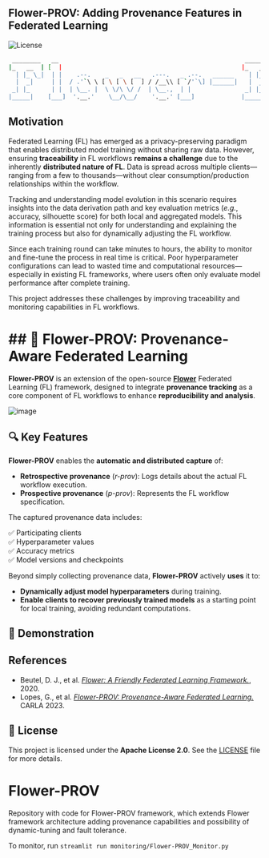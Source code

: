 ## Flower-PROV: Adding Provenance Features in Federated Learning

![License](https://img.shields.io/badge/License-Apache%202.0-blue.svg)  

```sh
 ________   __                                                    _______    _______        ___     ____   ____
|_   __  | [  |                                                  |_   __ \  |_   __ \     .'   `.  |_  _| |_  _|
  | |_ \_|  | |    .--.    _   _   __   .---.   _ .--.   ______    | |__) |   | |__) |   /  .-.  \   \ \   / /
  |  _|     | |  / .'`\ \ [ \ [ \ [  ] / /__\\ [ `/'`\] |______|   |  ___/    |  __ /    | |   | |    \ \ / /
 _| |_      | |  | \__. |  \ \/\ \/ /  | \__.,  | |               _| |_      _| |  \ \_  \  `-'  /     \ ' /
|_____|    [___]  '.__.'    \__/\__/    '.__.' [___]             |_____|    |____| |___|  `.___.'       \_/
```

## Motivation

Federated Learning (FL) has emerged as a privacy-preserving paradigm that enables distributed model training without sharing raw data. However, ensuring **traceability** in FL workflows **remains a challenge** due to the inherently **distributed nature of FL**. Data is spread across multiple clients—ranging from a few to thousands—without clear consumption/production relationships within the workflow.

Tracking and understanding model evolution in this scenario requires insights into the data derivation path and key evaluation metrics (_e.g._, accuracy, silhouette score) for both local and aggregated models. This information is essential not only for understanding and explaining the training process but also for dynamically adjusting the FL workflow.

Since each training round can take minutes to hours, the ability to monitor and fine-tune the process in real time is critical. Poor hyperparameter configurations can lead to wasted time and computational resources—especially in existing FL frameworks, where users often only evaluate model performance after complete training.

This project addresses these challenges by improving traceability and monitoring capabilities in FL workflows.

# ## 🚀 Flower-PROV: Provenance-Aware Federated Learning

**Flower-PROV** is an extension of the open-source [**Flower**](https://flower.ai/) Federated Learning (FL) framework, designed to integrate **provenance tracking** as a core component of FL workflows to enhance **reproducibility and analysis**.

![image](https://github.com/user-attachments/assets/e83def03-c5a1-4802-8207-4fad38d0e579)


## 🔍 Key Features

**Flower-PROV** enables the **automatic and distributed capture** of:
- **Retrospective provenance** (*r-prov*): Logs details about the actual FL workflow execution.
- **Prospective provenance** (*p-prov*): Represents the FL workflow specification.

The captured provenance data includes:

✅ Participating clients  
✅ Hyperparameter values  
✅ Accuracy metrics  
✅ Model versions and checkpoints  

Beyond simply collecting provenance data, **Flower-PROV** actively **uses** it to:
- **Dynamically adjust model hyperparameters** during training.
- **Enable clients to recover previously trained models** as a starting point for local training, avoiding redundant computations.

## 🎯 Demonstration  


## References

- Beutel, D. J., et al. [*Flower: A Friendly Federated Learning Framework.*](https://arxiv.org/abs/2007.14390), 2020.  
- Lopes, G., et al. [*Flower-PROV: Provenance-Aware Federated Learning.*](https://dblp.org/rec/conf/carla/LopesNBD023) CARLA 2023.  

## 📜 License  

This project is licensed under the **Apache License 2.0**. See the [LICENSE](LICENSE) file for more details.  


# Flower-PROV

Repository with code for Flower-PROV framework, which extends Flower framework architecture adding provenance capabilities and possibility of dynamic-tuning and fault tolerance.

To monitor, run ```streamlit run monitoring/Flower-PROV_Monitor.py```

